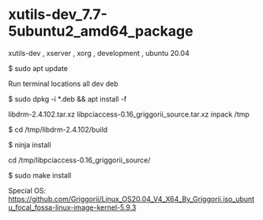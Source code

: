 # xutils-dev_7.7-5ubuntu2_amd64_package
xutils-dev , xserver , xorg , development , ubuntu 20.04

$ sudo apt update

Run terminal locations all dev deb

$ sudo dpkg -i *.deb && apt install -f

libdrm-2.4.102.tar.xz libpciaccess-0.16_griggorii_source.tar.xz inpack /tmp

$ cd /tmp/libdrm-2.4.102/build

$ ninja install

cd /tmp/libpciaccess-0.16_griggorii_source/

$ sudo make install

Special OS: https://github.com/Griggorii/Linux_OS20.04_V4_X64_By_Griggorii.iso_ubuntu_focal_fossa-linux-image-kernel-5.9.3
